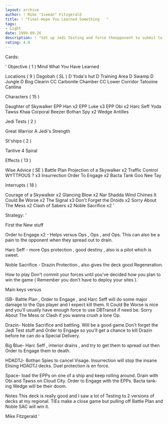 ```yaml
---
layout: archive
author: ! Mike "Iceman" Fitzgerald
title: ! "Final-Hope You Learned Something   "
tags:
- Light
date: 1999-09-26
description: ! "Set up Jedi Testing and force theopponent to submit to your will underyour advantages."
rating: 4.0
---
```

Cards: 

' Objective  ( 1 )
Mind What You Have Learned

Locations  ( 9 )
Dagobah ( SL )
D Yoda's hut
D Training Area
D Swamp
D Jungle
D Bog Clearin
CC Carbonite Chamber
CC Lower Corridor
Tatooine  Cantina

Characters  ( 15 )

Daughter of Skywalker
EPP Han x2
EPP Luke x3
EPP Obi x2
Harc Seff
Yoda
Tawss Khaa
Corporal Beezer
Bothan Spy x2
Wedge Antilles

Jedi Tests  ( 2 )

Great Warrior
A Jedi's Strength

St'ships  ( 2 )

Tantive 4
Spiral

Effects  ( 13 )

Wise Advice ( SE )
Battle Plan
Projection of a Skywalker x2
Traffic Control
WYTTPOUS ? x3
Insurrection
Order To Engage x2
Bacta Tank
Goo Nee Tay

Interrupts  ( 18 )

Courage of a Skywalker x2
Glancing Blow x2
Nar Shadda Wind Chimes
It Could Be Worse x2
The Signal x3
Don't Forget the Droids x2
Sorry About The Mess x2
Clash of Sabers x2
Noble Sacrifice x2
'

Strategy: '

First the New stuff 

Order to Engage x2 - Helps versus Ops , Ops , and
Ops. This can also be a pain to the opponent when
they spread out to drain.

Harc Seff - more Ops protection , good destiny ,
also is a pilot which is sweet.

Noble Sacrifice - Drazin Protection , also gives
the deck good Regeneration.

How to play 
Don't commit your forces until you've decided
how you plan to win the game ( Remember you don't
have to deploy your sites ).

Main keys versus 

ISB- Battle Plan , Order to Engage , and Harc Seff
will do some major damage to the Ops player and
I expect kill them. It Could Be Worse is nice and
you'll usually have enough force to use DBTransit
if need be. Sorry About The Mess or Clash if you
wanna crush a lone Op.

Drazin- Noble Sacrifice and battling. Will be a
good game.Don't forget the Jedi Test stuff and
Order to Engage so you'll get a chance to kill
Drazin before he can do a Special Delivery.

Big Blue- Harc Seff , interior drains , and try
to get them to spread out then Order to Engage
them to death.

HDADTJ- Bothan Spies to cancel Visage. Insurrection
will stop the insane Elising HDADTJ decks. Duel
protection is en force.

Space- load the EPPs on one of a ship and keep
rolling around. Drain with Obi and Tawss on Cloud
City. Order to Engage with the EPPs. Bacta tank-ing
Wedge will be their doom.

Notes  This deck is really good and I saw a lot
of Testing to 2 versions of decks at my regional.
TIEs make a close game but pulling off Battle Plan
and Noble SAC will win it.

Mike Fitzgerald '